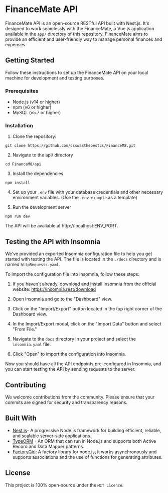 # FinanceMate API

FinanceMate API is an open-source RESTful API built with Nest.js. It's designed to work seamlessly with the FinanceMate, a Vue.js application available in the `app/` directory of this repository. FinanceMate aims to provide an efficient and user-friendly way to manage personal finances and expenses.

## Getting Started
Follow these instructions to set up the FinanceMate API on your local machine for development and testing purposes.

### Prerequisites
- Node.js (v14 or higher)
- npm (v6 or higher)
- MySQL (v5.7 or higher)

### Installation

1. Clone the repository:
```
git clone https://github.com/csswasthebestcs/FinanceM8.git
```

2. Navigate to the api/ directory
```
cd FinanceM8/api
```

3. Install the dependencies
```
npm install
```

4. Set up your `.env` file with your database credentials and other necessary environment variables. (Use the `.env.example` as a template)

5. Run the development server
```
npm run dev
```
The API will be available at http://localhost:ENV_PORT.

## Testing the API with Insomnia

We've provided an exported Insomnia configuration file to help you get started with testing the API. The file is located in the `./docs` directory and is named `httpRequests.yaml`.

To import the configuration file into Insomnia, follow these steps:

1. If you haven't already, download and install Insomnia from the official website: https://insomnia.rest/download

2. Open Insomnia and go to the "Dashboard" view.

3. Click on the "Import/Export" button located in the top right corner of the Dashboard view.

4. In the Import/Export modal, click on the "Import Data" button and select "From File."

5. Navigate to the `docs` directory in your project and select the `insomnia.yaml` file.

6. Click "Open" to import the configuration into Insomnia.

Now you should have all the API endpoints pre-configured in Insomnia, and you can start testing the API by sending requests to the server.

## Contributing
We welcome contributions from the community. Please ensure that your commits are signed for security and transparency reasons.

## Built With
- [Nest.js](https://nestjs.com/)- A progressive Node.js framework for building efficient, reliable, and scalable server-side applications.
- [TypeORM](https://typeorm.io/) - An ORM that can run in Node.js and supports both Active Record and Data Mapper patterns.
- [FactoryGirl](https://github.com/simonexmachina/factory-girl/tree/f7ec9d5004021ff1334ab9440e9b5cc4fd1a18b0):  A factory library for node.js, it works asynchronously and supports associations and the use of functions for generating attributes.

## License
This project is 100% open-source under the `MIT Licence`.